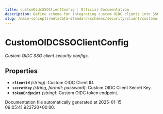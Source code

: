 ```yaml
---
title: customOidcSSOClientConfig | Official Documentation
description: Define schema for integrating custom OIDC clients into SSO workflows using client credentials and redirect parameters.
slug: /main-concepts/metadata-standard/schemas/security/client/customoidcssoclientconfig
---
```


# CustomOIDCSSOClientConfig

*Custom OIDC SSO client security configs.*

## Properties

- **`clientId`** *(string)*: Custom OIDC Client ID.
- **`secretKey`** *(string, format: password)*: Custom OIDC Client Secret Key.
- **`tokenEndpoint`** *(string)*: Custom OIDC token endpoint.


Documentation file automatically generated at 2025-01-15 09:05:41.923720+00:00.
